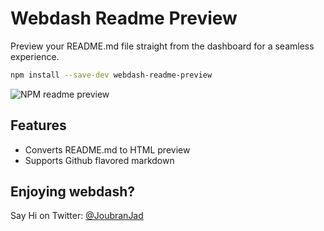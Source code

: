# Webdash Readme Preview

Preview your README.md file straight from the dashboard for a seamless experience.

```bash
npm install --save-dev webdash-readme-preview
```

![NPM readme preview](https://i.imgur.com/XFr31xS.png)


## Features

* Converts README.md to HTML preview
* Supports Github flavored markdown


## Enjoying webdash?

Say Hi on Twitter: [@JoubranJad](https://twitter.com/JoubranJad)
